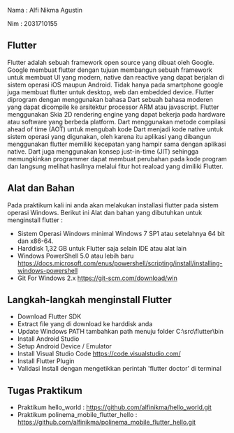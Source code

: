 Nama : Alfi Nikma Agustin

Nim : 2031710155

## Flutter
Flutter adalah sebuah framework open source yang dibuat oleh Google. Google membuat
flutter dengan tujuan membangun sebuah framework untuk membuat UI yang modern, native
dan reactive yang dapat berjalan di sistem operasi iOS maupun Android. Tidak hanya pada
smartphone google juga membuat flutter untuk desktop, web dan embedded device.
Flutter diprogram dengan menggunakan bahasa Dart sebuah bahasa moderen yang dapat
dicompile ke arsitektur processor ARM atau javascript. Flutter menggunakan Skia 2D
rendering engine yang dapat bekerja pada hardware atau software yang berbeda platform. Dart menggunakan metode compilasi ahead of time (AOT) untuk mengubah kode Dart
menjadi kode native untuk sistem operasi yang digunakan, oleh karena itu aplikasi yang
dibangun menggunakan flutter memiliki kecepatan yang hampir sama dengan aplikasi native.
Dart juga menggunakan konsep just-in-time (JIT) sehingga memungkinkan programmer dapat
membuat perubahan pada kode program dan langsung melihat hasilnya melalui fitur hot
reaload yang dimiliki Flutter.
## Alat dan Bahan
Pada praktikum kali ini anda akan melakukan installasi flutter pada sistem operasi Windows.
Berikut ini Alat dan bahan yang dibutuhkan untuk menginstall flutter :
* Sistem Operasi Windows minimal Windows 7 SP1 atau setelahnya 64 bit dan x86-64.
* Harddisk 1,32 GB untuk Flutter saja selain IDE atau alat lain
* Windows PowerShell 5.0 atau lebih baru https://docs.microsoft.com/enus/powershell/scripting/install/installing-windows-powershell
* Git For Windows 2.x https://git-scm.com/download/win
## Langkah-langkah menginstall Flutter
* Download Flutter SDK
* Extract file yang di download ke harddisk anda 
* Update Windows PATH tambahkan path menuju folder C:\src\flutter\bin
* Install Android Studio
* Setup Android Device / Emulator
* Install Visual Studio Code https://code.visualstudio.com/
* Install Flutter Plugin
* Validasi Install dengan mengetikkan perintah 'flutter doctor' di terminal

## Tugas Praktikum
* Praktikum hello_world : https://github.com/alfinikma/hello_world.git
* Praktikum polinema_mobile_flutter_hello : https://github.com/alfinikma/polinema_mobile_flutter_hello.git
